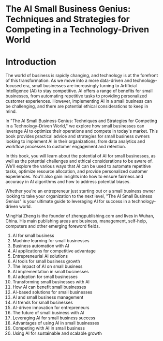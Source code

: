 # The AI Small Business Genius: Techniques and Strategies for Competing in a Technology-Driven World

# Introduction

The world of business is rapidly changing, and technology is at the forefront of this transformation. As we move into a more data-driven and technology-focused era, small businesses are increasingly turning to Artificial Intelligence (AI) to stay competitive. AI offers a range of benefits for small businesses, from automating repetitive tasks to providing personalized customer experiences. However, implementing AI in a small business can be challenging, and there are potential ethical considerations to keep in mind.

In "The AI Small Business Genius: Techniques and Strategies for Competing in a Technology-Driven World," we explore how small businesses can leverage AI to optimize their operations and compete in today's market. This book provides practical advice and strategies for small business owners looking to implement AI in their organizations, from data analytics and workflow processes to customer engagement and retention.

In this book, you will learn about the potential of AI for small businesses, as well as the potential challenges and ethical considerations to be aware of. We'll explore the various ways that AI can be used to automate repetitive tasks, optimize resource allocation, and provide personalized customer experiences. You'll also gain insights into how to ensure fairness and accuracy in AI algorithms and how to address potential biases.

Whether you're an entrepreneur just starting out or a small business owner looking to take your organization to the next level, "The AI Small Business Genius" is your ultimate guide to leveraging AI for success in a technology-driven world.

MingHai Zheng is the founder of zhengpublishing.com and lives in Wuhan, China. His main publishing areas are business, management, self-help, computers and other emerging foreword fields.



1. AI for small business
2. Machine learning for small businesses
3. Business automation with AI
4. AI applications for competitive advantage
5. Entrepreneurial AI solutions
6. AI tools for small business growth
7. The impact of AI on small business
8. AI implementation in small businesses
9. AI adoption for small businesses
10. Transforming small businesses with AI
11. How AI can benefit small businesses
12. AI-based solutions for small businesses
13. AI and small business management
14. AI trends for small businesses
15. AI-driven innovation for entrepreneurs
16. The future of small business with AI
17. Leveraging AI for small business success
18. Advantages of using AI in small businesses
19. Competing with AI in small business
20. Using AI for sustainable and scalable growth


